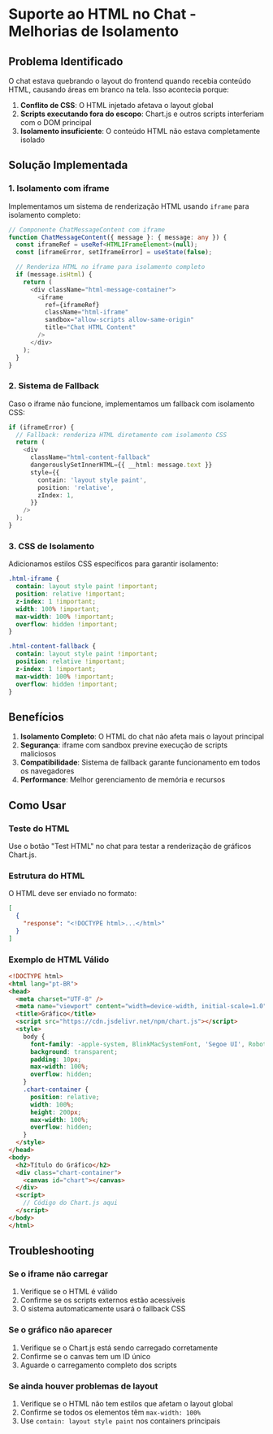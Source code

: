 # Suporte ao HTML no Chat - Melhorias de Isolamento

## Problema Identificado

O chat estava quebrando o layout do frontend quando recebia conteúdo HTML, causando áreas em branco na tela. Isso acontecia porque:

1. **Conflito de CSS**: O HTML injetado afetava o layout global
2. **Scripts executando fora do escopo**: Chart.js e outros scripts interferiam com o DOM principal
3. **Isolamento insuficiente**: O conteúdo HTML não estava completamente isolado

## Solução Implementada

### 1. Isolamento com iframe

Implementamos um sistema de renderização HTML usando `iframe` para isolamento completo:

```typescript
// Componente ChatMessageContent com iframe
function ChatMessageContent({ message }: { message: any }) {
  const iframeRef = useRef<HTMLIFrameElement>(null);
  const [iframeError, setIframeError] = useState(false);

  // Renderiza HTML no iframe para isolamento completo
  if (message.isHtml) {
    return (
      <div className="html-message-container">
        <iframe
          ref={iframeRef}
          className="html-iframe"
          sandbox="allow-scripts allow-same-origin"
          title="Chat HTML Content"
        />
      </div>
    );
  }
}
```

### 2. Sistema de Fallback

Caso o iframe não funcione, implementamos um fallback com isolamento CSS:

```typescript
if (iframeError) {
  // Fallback: renderiza HTML diretamente com isolamento CSS
  return (
    <div 
      className="html-content-fallback"
      dangerouslySetInnerHTML={{ __html: message.text }}
      style={{
        contain: 'layout style paint',
        position: 'relative',
        zIndex: 1,
      }}
    />
  );
}
```

### 3. CSS de Isolamento

Adicionamos estilos CSS específicos para garantir isolamento:

```css
.html-iframe {
  contain: layout style paint !important;
  position: relative !important;
  z-index: 1 !important;
  width: 100% !important;
  max-width: 100% !important;
  overflow: hidden !important;
}

.html-content-fallback {
  contain: layout style paint !important;
  position: relative !important;
  z-index: 1 !important;
  max-width: 100% !important;
  overflow: hidden !important;
}
```

## Benefícios

1. **Isolamento Completo**: O HTML do chat não afeta mais o layout principal
2. **Segurança**: iframe com sandbox previne execução de scripts maliciosos
3. **Compatibilidade**: Sistema de fallback garante funcionamento em todos os navegadores
4. **Performance**: Melhor gerenciamento de memória e recursos

## Como Usar

### Teste do HTML

Use o botão "Test HTML" no chat para testar a renderização de gráficos Chart.js.

### Estrutura do HTML

O HTML deve ser enviado no formato:

```json
[
  {
    "response": "<!DOCTYPE html>...</html>"
  }
]
```

### Exemplo de HTML Válido

```html
<!DOCTYPE html>
<html lang="pt-BR">
<head>
  <meta charset="UTF-8" />
  <meta name="viewport" content="width=device-width, initial-scale=1.0" />
  <title>Gráfico</title>
  <script src="https://cdn.jsdelivr.net/npm/chart.js"></script>
  <style>
    body {
      font-family: -apple-system, BlinkMacSystemFont, 'Segoe UI', Roboto, sans-serif;
      background: transparent;
      padding: 10px;
      max-width: 100%;
      overflow: hidden;
    }
    .chart-container {
      position: relative;
      width: 100%;
      height: 200px;
      max-width: 100%;
      overflow: hidden;
    }
  </style>
</head>
<body>
  <h2>Título do Gráfico</h2>
  <div class="chart-container">
    <canvas id="chart"></canvas>
  </div>
  <script>
    // Código do Chart.js aqui
  </script>
</body>
</html>
```

## Troubleshooting

### Se o iframe não carregar

1. Verifique se o HTML é válido
2. Confirme se os scripts externos estão acessíveis
3. O sistema automaticamente usará o fallback CSS

### Se o gráfico não aparecer

1. Verifique se o Chart.js está sendo carregado corretamente
2. Confirme se o canvas tem um ID único
3. Aguarde o carregamento completo dos scripts

### Se ainda houver problemas de layout

1. Verifique se o HTML não tem estilos que afetam o layout global
2. Confirme se todos os elementos têm `max-width: 100%`
3. Use `contain: layout style paint` nos containers principais
